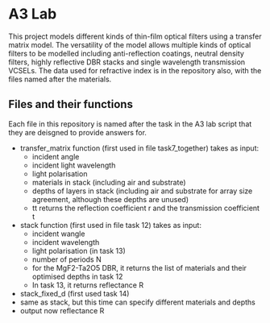 # A3 Lab
This project models different kinds of thin-film optical filters using a transfer matrix model. The versatility of the model allows multiple kinds of optical filters to be modelled including anti-reflection coatings, neutral density filters, highly reflective DBR stacks and single wavelength transmission VCSELs.
The data used for refractive index is in the repository also, with the files named after the materials.
## Files and their functions
Each file in this repository is named after the task in the A3 lab script that they are deisgned to provide answers for.
* transfer_matrix function (first used in file task7_together) takes as input:
  * incident angle
  * incident light wavelength
  * light polarisation
  * materials in stack (including air and substrate)
  * depths of layers in stack (including air and substrate for array size agreement, although these depths are unused)
  * tt returns the reflection coefficient r and the transmission coefficient t
* stack function (first used in file task 12) takes as input:
  * incident wangle
  * incident wavelength
  * light polarisation (in task 13)
  * number of periods N
  * for the MgF2-Ta2O5 DBR, it returns the list of materials and their optimised depths in task 12
  * In task 13, it returns reflectance R
 * stack_fixed_d (first used task 14)
  * same as stack, but this time can specify different materials and depths
  * output now reflectance R
